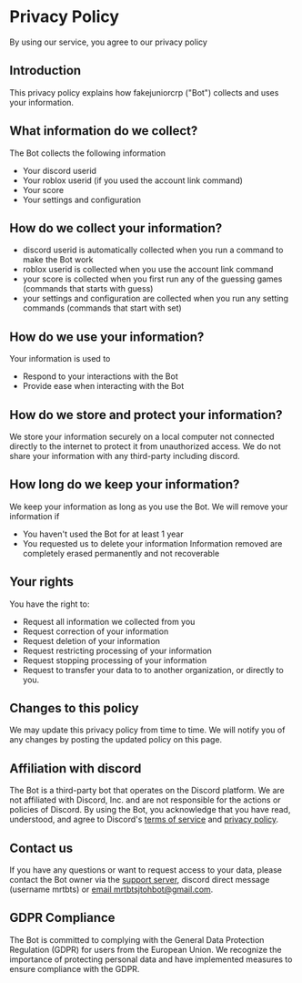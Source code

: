 # Privacy Policy
By using our service, you agree to our privacy policy
## Introduction
This privacy policy explains how fakejuniorcrp ("Bot") collects and uses your information.
## What information do we collect?
The Bot collects the following information
- Your discord userid
- Your roblox userid (if you used the account link command)
- Your score
- Your settings and configuration
## How do we collect your information?
- discord userid is automatically collected when you run a command to make the Bot work
- roblox userid is collected when you use the account link command
- your score is collected when you first run any of the guessing games (commands that starts with guess)
- your settings and configuration are collected when you run any setting commands (commands that start with set)
## How do we use your information?
Your information is used to
- Respond to your interactions with the Bot
- Provide ease when interacting with the Bot
## How do we store and protect your information?
We store your information securely on a local computer not connected directly to the internet to protect it from unauthorized access. We do not share your information with any third-party including discord.
## How long do we keep your information?
We keep your information as long as you use the Bot. We will remove your information if
- You haven't used the Bot for at least 1 year
- You requested us to delete your information
Information removed are completely erased permanently and not recoverable
## Your rights
You have the right to:
- Request all information we collected from you
- Request correction of your information
- Request deletion of your information
- Request restricting processing of your information
- Request stopping processing of your information
- Request to transfer your data to to another organization, or directly to you.
## Changes to this policy
We may update this privacy policy from time to time. We will notify you of any changes by posting the updated policy on this page.
## Affiliation with discord
The Bot is a third-party bot that operates on the Discord platform. We are not affiliated with Discord, Inc. and are not responsible for the actions or policies of Discord. By using the Bot, you acknowledge that you have read, understood, and agree to Discord's [terms of service](https://discord.com/terms) and [privacy policy](https://discord.com/privacy).
## Contact us
If you have any questions or want to request access to your data, please contact the Bot owner via the [support server](https://discord.gg/KAPpUZN7gY), discord direct message (username mrtbts) or [email mrtbtsjtohbot@gmail.com](mailto:mrtbtsjtohbot@gmail.com).
## GDPR Compliance
The Bot is committed to complying with the General Data Protection Regulation (GDPR) for users from the European Union. We recognize the importance of protecting personal data and have implemented measures to ensure compliance with the GDPR.